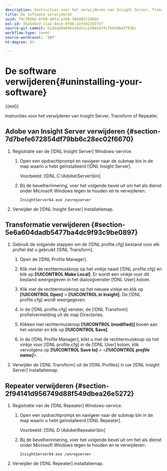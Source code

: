 ```yaml
---
description: Instructies voor het verwijderen van Insight Server, Transform of Repeater.
title: De software verwijderen
uuid: 79cf0db6-0f99-40fa-a7b0-38dd8d7246bd
exl-id: 3ba5e5e3-c1a2-4ecb-9f88-a3fe923837e7
source-git-commit: b1dda69a606a16dccca30d2a74c7e63dbd27936c
workflow-type: tm+mt
source-wordcount: '207'
ht-degree: 0%

---
```


# De software verwijderen{#uninstalling-your-software}

{{eol}}

Instructies voor het verwijderen van Insight Server, Transform of Repeater.

## Adobe van Insight Server verwijderen {#section-7d7befe672854df79bb6c28ec02f6670}

1. Registratie van de [!DNL Insight Server] Windows-service.

   1. Open een opdrachtprompt en navigeer naar de submap bin in de map waarin u hebt geïnstalleerd [!DNL Insight Server].

      Voorbeeld: [!DNL C:\Adobe\Server\bin]

   1. Bij de bevelherinnering, voer het volgende bevel uit om het als dienst onder Microsoft Windows tegen te houden en te verwijderen:

      ```
      InsightServer64.exe /unregserver
      ```

1. Verwijder de [!DNL Insight Server] installatiemap.

## Transformatie verwijderen {#section-5e6a604dadb5477ba4dc9f93c9be0897}

1. Gebruik de volgende stappen om de [!DNL profile.cfg] bestand voor elk profiel dat u gebruikt [!DNL Transform].

   1. Open de [!DNL Profile Manager].
   1. Klik met de rechtermuisknop op het vinkje naast [!DNL profile.cfg] en klik op **[!UICONTROL Make Local]**. Er wordt een vinkje voor dit bestand weergegeven in het dialoogvenster [!DNL User] kolom.

   1. Klik met de rechtermuisknop op het nieuwe vinkje en klik op **[!UICONTROL Open]** > **[!UICONTROL in Insight]**. De [!DNL profile.cfg] wordt weergegeven.

   1. In de [!DNL profile.cfg] venster, de [!DNL Transform] profielvermelding uit de map Directories.

   1. Klikken met rechtermuisknop **[!UICONTROL (modified)]** boven aan het venster en klik op **[!UICONTROL Save]**.

   1. In de [!DNL Profile Manager], klikt u met de rechtermuisknop op het vinkje voor [!DNL profile.cfg] in de [!DNL User] kolom, klik vervolgens op **[!UICONTROL Save to]** > *&lt;**[!UICONTROL profile name]**>*.

1. Verwijder de [!DNL Transform] uit de [!DNL Profiles] in uw [!DNL Insight Server] installatiemap.

## Repeater verwijderen {#section-2f94141d956749d88f549dbea26e5272}

1. Registratie van de [!DNL Repeater] Windows-service.

   1. Open een opdrachtprompt en navigeer naar de submap bin in de map waarin u hebt geïnstalleerd [!DNL Repeater].

      Voorbeeld: [!DNL D:\Adobe\Repeater\bin]

   1. Bij de bevelherinnering, voer het volgende bevel uit om het als dienst onder Microsoft Windows tegen te houden en te verwijderen:

      ```
      InsightServer64.exe /unregserver
      ```

1. Verwijder de [!DNL Repeater] installatiemap.
